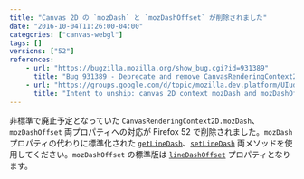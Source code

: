 ```yaml
---
title: "Canvas 2D の `mozDash` と `mozDashOffset` が削除されました"
date: "2016-10-04T11:26:00-04:00"
categories: ["canvas-webgl"]
tags: []
versions: ["52"]
references:
    - url: "https://bugzilla.mozilla.org/show_bug.cgi?id=931389"
      title: "Bug 931389 - Deprecate and remove CanvasRenderingContext2D.mozDash/mozDashOffset"
    - url: "https://groups.google.com/d/topic/mozilla.dev.platform/UIudMABegcY/discussion"
      title: "Intent to unship: canvas 2D context mozDash and mozDashOffset."
---
```

非標準で廃止予定となっていた `CanvasRenderingContext2D.mozDash`、`mozDashOffset` 両プロパティへの対応が Firefox 52 で削除されました。`mozDash` プロパティの代わりに標準化された [`getLineDash`](https://developer.mozilla.org/ja/docs/Web/API/CanvasRenderingContext2D/getLineDash)、[`setLineDash`](https://developer.mozilla.org/ja/docs/Web/API/CanvasRenderingContext2D/setLineDash) 両メソッドを使用してください。`mozDashOffset` の標準版は [`lineDashOffset`](https://developer.mozilla.org/ja/docs/Web/API/CanvasRenderingContext2D/lineDashOffset) プロパティとなります。
